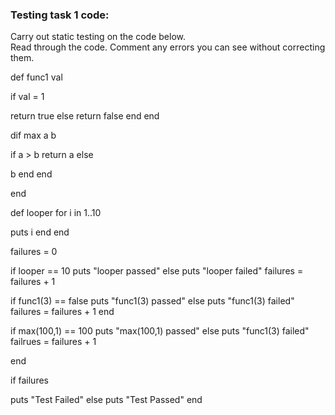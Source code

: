 ### Testing task 1 code:

  Carry out static testing on the code below.  
  Read through the code.  Comment any errors you can see without correcting them.

 
def func1 val 
<!-- requiring the val to be held within () -->
  if val = 1
  <!-- indent return statements, additinally == for comparisons -->
  return true
  else
  return false
  end
end
  
dif max a b
<!-- change to def and contain both vars with in (a,b) -->
  if a > b
      return a 
  else
  <!-- missing return  -->
  b
  end 
end 
<!-- extra end  -->
end 
  
def looper 
  for i in 1..10
  <!-- indent required -->
  puts i
  end
end
 
failures = 0 
 
if looper == 10 
  puts "looper passed"
else
  puts "looper failed"
  failures = failures + 1
<!-- missing end  -->
 
  
if func1(3) == false
  puts "func1(3) passed"
else
  puts "func1(3) failed"
  failures = failures + 1
end 
 
  
if max(100,1) == 100 
  puts "max(100,1) passed"
else
  puts "func1(3) failed"
  failrues = failures + 1
  <!-- spelling error  -->
end

  
if failures 
<!-- no statement for if to work -->
  puts "Test Failed"
else
  puts "Test Passed"
end



